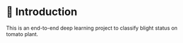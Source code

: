 # 📌 Introduction

This is an end-to-end deep learning project to classify blight status on tomato plant.

